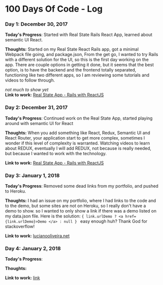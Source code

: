 # 100 Days Of Code - Log

### Day 1: December 30, 2017 

**Today's Progress**: Started with Real State Rails React App, learned about semantic UI React.

**Thoughts:** Started on my Real State React Rails app, got a minimal Webpack file going, and package.json, From the get go, I wanted to try Rails with a different solution for the UI, so this is the first day working on the app. There are couple options in getting it done, but it seems that the best option, is to have the backend and the frontend totally separated, functioning like two different apps, so I am reviewing some tutorials and videos to follow through.

_not much to show yet_   
**Link to work:**   [Real State App - Rails with ReactJS](https://github.com/lucky500/real-state-rails-react)



### Day 2: December 31, 2017 

**Today's Progress**: Continued work on the Real State App, started playing around with semantic UI for React

**Thoughts:** When you add something like React, Redux, Semantic UI and React Router, your application start to get more complex, sometimes I wonder if this level of complexity is warranted. Watching videos to learn about REDUX, eventually I will add REDUX, not because is really needed, but because I wanted to work with the technology.

**Link to work:**  [Real State App - Rails with ReactJS](https://github.com/lucky500/real-state-rails-react)



### Day 3: January 1, 2018

**Today's Progress**: Removed some dead links from my portfolio, and pushed to Heroku.

**Thoughts:** I had an issue on my portfolio, where I had links to the code and to the demo, but some sites are not on Heroku, so I really don't have a demo to show. so I wanted to only show a link if there was a demo listed on my data.json file. Here is the solution:
```{ link.urlDemo ? <a href={link.urlDemo}>Demo </a> : null } ```
easy enough huh? Thank God for stackoverflow!

**Link to work:**  [lucianooliveira.net](https://luciano-oliveira.herokuapp.com/)



### Day 4: January 2, 2018

**Today's Progress**:

**Thoughts:**

**Link to work:**  [link](https://)
